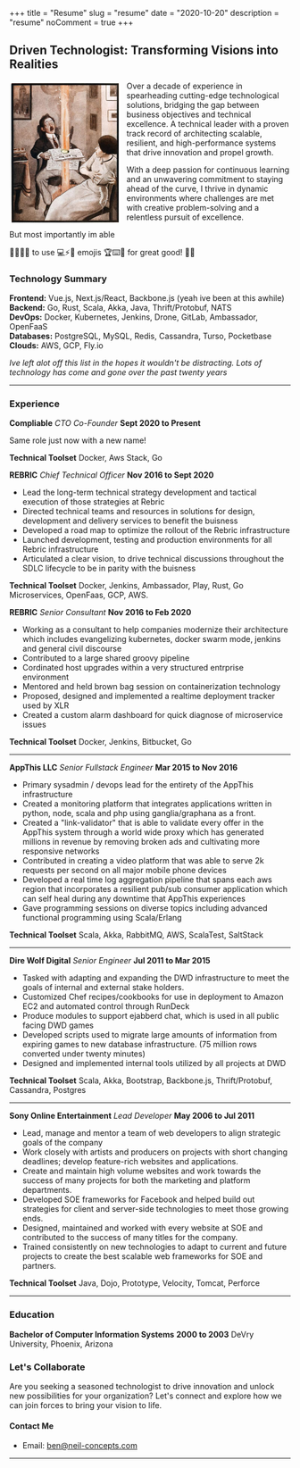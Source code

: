 +++
title = "Resume"
slug = "resume"
date = "2020-10-20"
description = "resume"
noComment = true
+++

<style>
 .thumbnail {
   max-width: 200px;
   border-radius: 8px;
   transition: filter 0.3s ease;
   margin-right:10px;
 }

 .thumbnail:hover {
   filter: brightness(1.2) saturate(1.2);
 }

.spaceship-container {
  position: fixed;
  top: 0;
  left: 0;
}

.spaceship {
  position: absolute;
  font-size: 2.5rem;
  transform: translateX(-100%);
  animation: rocket 30s linear infinite;
  cursor: crosshair;
  opacity: .88;
  z-index: 99;
}


@keyframes rocket {
  0% {
    transform: translateX(-100%); /* Start off-screen */
  }
  100% {
    transform: translateX(calc(100vw + 100%)); /* Move off-screen on the right */
  }
}


</style>



## Driven Technologist: Transforming Visions into Realities

<img class="thumbnail" src="/images/wild-report.jpg" width="320" align="left" /><p/>


Over a decade of experience in spearheading cutting-edge technological solutions, bridging the gap between business objectives and technical excellence. A technical leader with a proven track record of architecting scalable, resilient, and high-performance systems that drive innovation and propel growth.

With a deep passion for continuous learning and an unwavering commitment to staying ahead of the curve, I thrive in dynamic environments where challenges are met with creative problem-solving and a relentless pursuit of excellence.

But most importantly im able <br/>

🚀👩‍💻🔥 to use 💻⚡️🌟 emojis 🏆⌨️💪 for great good! 🥳🎉 

### Technology Summary

**Frontend:** Vue.js, Next.js/React, Backbone.js (yeah ive been at this awhile)<br/>
**Backend:** Go, Rust, Scala, Akka, Java, Thrift/Protobuf, NATS<br/>
**DevOps:** Docker, Kubernetes, Jenkins, Drone, GitLab, Ambassador, OpenFaaS<br/>
**Databases:** PostgreSQL, MySQL, Redis, Cassandra, Turso, Pocketbase<br/>
**Clouds:** AWS, GCP, Fly.io<br/>

<i>Ive left alot off this list in the hopes it wouldn't be distracting. Lots of technology has come and gone over the past twenty years</i>

------
<div class="spaceship-container"></div>

### Experience

**Compliable** *CTO Co-Founder* __Sept 2020 to Present__<br/>

Same role just now with a new name!

**Technical Toolset** Docker, Aws Stack, Go

**REBRIC** *Chief Technical Officer* __Nov 2016 to Sept 2020__ <br/>

- Lead the long-term technical strategy development and tactical execution of those strategies at Rebric
- Directed technical teams and resources in solutions for design, development and delivery services to benefit the buisness
- Developed a road map to optimize the rollout of the Rebric infrastructure
- Launched development, testing and production environments for all Rebric infrastructure
- Articulated a clear vision, to drive technical discussions throughout the SDLC lifecycle to be in parity with the buisness

**Technical Toolset** Docker, Jenkins, Ambassador, Play, Rust, Go Microservices, OpenFaas, GCP, AWS.

**REBRIC** *Senior Consultant* __Nov 2016 to Feb 2020__<br/>

- Working as a consultant to help companies modernize their architecture which includes evangelizing kubernetes, docker swarm mode, jenkins and general civil discourse
- Contributed to a large shared groovy pipeline
- Cordinated host upgrades within a very structured entrprise environment
- Mentored and held brown bag session on containerization technology
- Proposed, designed and implemented a realtime deployment tracker used by XLR
- Created a custom alarm dashboard for quick diagnose of microservice issues

**Technical Toolset** Docker, Jenkins, Bitbucket, Go

------
**AppThis LLC** *Senior Fullstack Engineer* __Mar 2015 to Nov 2016__ <br/>

- Primary sysadmin / devops lead for the entirety of the AppThis infrastructure
- Created a monitoring platform that integrates applications written in python, node, scala and php using ganglia/graphana as a front.
- Created a "link-validator" that is able to validate every offer in the AppThis system through a world wide proxy which has generated millions in revenue by removing broken ads and cultivating more responsive networks
- Contributed in creating a video platform that was able to serve 2k requests per second on all major mobile phone devices
- Developed a real time log aggregation pipeline that spans each aws region that incorporates a resilient pub/sub consumer application which can self heal during any downtime that AppThis experiences
- Gave programming sessions on diverse topics including advanced functional programming using Scala/Erlang

**Technical Toolset** Scala, Akka, RabbitMQ, AWS, ScalaTest, SaltStack

------
**Dire Wolf Digital** *Senior Engineer* __Jul 2011 to Mar 2015__ <br/>

- Tasked with adapting and expanding the DWD infrastructure to meet the goals of internal and external stake holders.
- Customized Chef recipes/cookbooks for use in deployment to Amazon EC2 and automated control through RunDeck
- Produce modules to support ejabberd chat, which is used in all public facing DWD games
- Developed scripts used to migrate large amounts of information from expiring games to new database infrastructure. (75 million rows converted under twenty minutes)
- Designed and implemented internal tools utilized by all projects at DWD

**Technical Toolset** Scala, Akka, Bootstrap, Backbone.js, Thrift/Protobuf, Cassandra, Postgres

------
**Sony Online Entertainment** *Lead Developer* __May 2006 to Jul 2011__ <br/>

- Lead, manage and mentor a team of web developers to align strategic goals of the company
- Work closely with artists and producers on projects with short changing deadlines; develop feature-rich websites and applications.
- Create and maintain high volume websites and work towards the success of many projects for both the marketing and platform departments.
- Developed SOE frameworks for Facebook and helped build out strategies for client and server-side technologies to meet those growing ends.
- Designed, maintained and worked with every website at SOE and contributed to the success of many titles for the company.
- Trained consistently on new technologies to adapt to current and future projects to create the best scalable web frameworks for SOE and partners.

**Technical Toolset** Java, Dojo, Prototype, Velocity, Tomcat, Perforce

------

### Education

**Bachelor of Computer Information Systems** __2000 to 2003__
DeVry University, Phoenix, Arizona


### Let's Collaborate

Are you seeking a seasoned technologist to drive innovation and unlock new possibilities for your organization? Let's connect and explore how we can join forces to bring your vision to life.

#### Contact Me

- Email: [ben@neil-concepts.com](mailto:ben@neil-concepts.com)


---

<script>
function explodeSpaceship(event) {
  const spaceship = event.target;
  spaceship.textContent = '💥';

  setTimeout(() => {
    spaceship.remove();
  }, 1000);
}

function createSpaceships(count) {
  const container = document.querySelector('.spaceship-container');

  for (let i = 0; i < count; i++) {
    const spaceship = document.createElement('div');
    spaceship.className = 'spaceship';
    spaceship.textContent = '👾';
    container.appendChild(spaceship);

    spaceship.style.top = `${Math.random() * 80}vh`;
    spaceship.style.animationDelay = `${Math.random() * 10}s`;

    spaceship.addEventListener('click', explodeSpaceship);
  }
}


createSpaceships(5);

</script>
